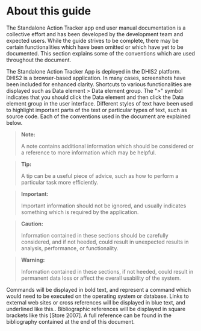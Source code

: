 # About this guide 

The Standalone Action Tracker app end user manual documentation is a collective effort and has been developed by the development team and expected users. While the guide strives to be complete, there may be certain functionalities which have been omitted or which have yet to be documented. This section explains some of the conventions which are used throughout the document. 

The Standalone Action Tracker App is deployed in the DHIS2 platform. DHIS2 is a browser-based application. In many cases, screenshots have been included for enhanced clarity. Shortcuts to various functionalities are displayed such as Data element > Data element group. The ">" symbol indicates that you should click the Data element and then click the Data element group in the user interface. Different styles of text have been used to highlight important parts of the text or particular types of text, such as source code. Each of the conventions used in the document are explained below. 

> __Note:__
>
> A note contains additional information which should be considered or a reference to 
> more information which may be helpful. 


> __Tip:__
>
> A tip can be a useful piece of advice, such as how to perform a particular task more 
> efficiently. 

> __Important:__
>
> Important information should not be ignored, and usually indicates something 
> which is required by the application. 

> __Caution:__
>
> Information contained in these sections should be carefully considered, and if 
> not heeded, could result in unexpected results in analysis, performance, or 
> functionality. 

> __Warning:__
>
> Information contained in these sections, if not heeded, could result in permanent data 
> loss or affect the overall usability of the system. 

Commands will be displayed in bold text, and represent a command which would need to be 
executed on the operating system or database. Links to external web sites or cross 
references will be displayed in blue text, and underlined like this.. Bibliographic 
references will be displayed in square brackets like this [Store 2007]. A full reference 
can be found in the bibliography contained at the end of this document. 


